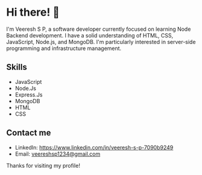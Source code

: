 # Hi there! 👋

I'm Veeresh S P, a software developer currently focused on learning Node Backend development. I have a solid understanding of HTML, CSS, JavaScript, Node.js, and MongoDB. I'm particularly interested in server-side programming and infrastructure management. 

## Skills
- JavaScript
- Node.Js
- Express.Js
- MongoDB
- HTML
- CSS

## Contact me
- LinkedIn: https://www.linkedin.com/in/veeresh-s-p-7090b9249
- Email: veereshsp1234@gmail.com

Thanks for visiting my profile!
